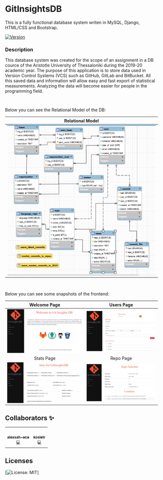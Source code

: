 # GitInsightsDB

This is a fully functional database system writen in MySQL, Django, HTML/CSS and Bootstrap. 

[![Version](https://img.shields.io/badge/version-0.9.0-green.svg)](https://bitbucket.org/lbesson/ansi-colors)


### Description
This database system was created for the scope of an assignment in a DB cource of the Aristotle University of Thessaloniki during the 2019-20 academic year. The purpose of this application is to store data used in Version Control Systems (VCS) such as GitHub, GitLab and BitBucket. All this saved data and information will allow easy and fast export of statistical measurements. Analyzing the data will become easier for people in the programming field.

<br>

Below you can see the Relational Model of the DB:

Relational Model|   
:-------------------------:|
![](GitInsightsDB.png)  | 

<br>

Below you can see some snapshots of the frontend:

Welcome Page        |  Users Page
:-------------------------:|:-------------------------:
![](welcome_page.png)  | ![](users_page.png)  |
Stats Page            |  Repo Page
![](stats_page.png)  | ![](repo_page.png)  |


## Collaborators ✨

<!-- All-Collaborators-LIST:START -->
<table>
  <tr>
    <td align="center"><a href="https://github.com/alexsah-ece"><img src="https://avatars.githubusercontent.com/alexsah-ece" width="100px;" alt=""/><br /><sub><b>alexsah-ece</b></sub></a><br/>💻</td>
        <td align="center"><a href="https://github.com/kosletr"><img src="https://avatars.githubusercontent.com/kosletr" width="100px;" alt=""/><br /><sub><b>kosletr</b></sub></a><br/>💻</td>
  </tr>
</table>

<!-- All-Collaborators-LIST:END -->

## Licenses

[![License: MIT](https://img.shields.io/badge/License-MIT-blue.svg)]
